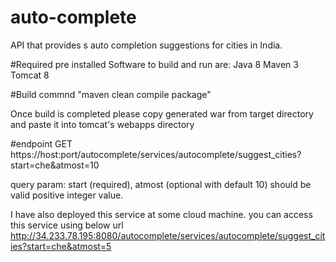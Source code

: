 # auto-complete
API that provides s auto completion suggestions for cities in India.

#Required pre installed Software to build and run are: 
Java 8
Maven 3
Tomcat 8

#Build commnd
"maven clean compile package"

Once build is completed please copy generated war from target directory and paste it into tomcat's webapps directory

#endpoint
GET https://host:port/autocomplete/services/autocomplete/suggest_cities?start=che&atmost=10

query param: start (required),
             atmost (optional with default 10) should be valid positive integer value.


I have also deployed this service at some cloud machine. you can access this service using below url 
http://34.233.78.195:8080/autocomplete/services/autocomplete/suggest_cities?start=che&atmost=5
